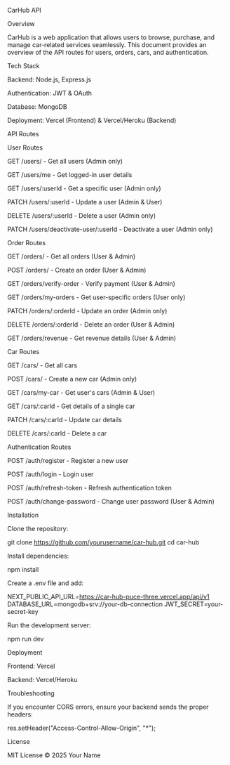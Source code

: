 CarHub API

Overview

CarHub is a web application that allows users to browse, purchase, and manage car-related services seamlessly. This document provides an overview of the API routes for users, orders, cars, and authentication.

Tech Stack

Backend: Node.js, Express.js

Authentication: JWT & OAuth

Database: MongoDB

Deployment: Vercel (Frontend) & Vercel/Heroku (Backend)

API Routes

User Routes

GET /users/ - Get all users (Admin only)

GET /users/me - Get logged-in user details

GET /users/:userId - Get a specific user (Admin only)

PATCH /users/:userId - Update a user (Admin & User)

DELETE /users/:userId - Delete a user (Admin only)

PATCH /users/deactivate-user/:userId - Deactivate a user (Admin only)

Order Routes

GET /orders/ - Get all orders (User & Admin)

POST /orders/ - Create an order (User & Admin)

GET /orders/verify-order - Verify payment (User & Admin)

GET /orders/my-orders - Get user-specific orders (User only)

PATCH /orders/:orderId - Update an order (Admin only)

DELETE /orders/:orderId - Delete an order (User & Admin)

GET /orders/revenue - Get revenue details (User & Admin)

Car Routes

GET /cars/ - Get all cars

POST /cars/ - Create a new car (Admin only)

GET /cars/my-car - Get user's cars (Admin & User)

GET /cars/:carId - Get details of a single car

PATCH /cars/:carId - Update car details

DELETE /cars/:carId - Delete a car

Authentication Routes

POST /auth/register - Register a new user

POST /auth/login - Login user

POST /auth/refresh-token - Refresh authentication token

POST /auth/change-password - Change user password (User & Admin)

Installation

Clone the repository:

git clone https://github.com/yourusername/car-hub.git
cd car-hub

Install dependencies:

npm install

Create a .env file and add:

NEXT_PUBLIC_API_URL=https://car-hub-puce-three.vercel.app/api/v1
DATABASE_URL=mongodb+srv://your-db-connection
JWT_SECRET=your-secret-key

Run the development server:

npm run dev

Deployment

Frontend: Vercel

Backend: Vercel/Heroku

Troubleshooting

If you encounter CORS errors, ensure your backend sends the proper headers:

res.setHeader("Access-Control-Allow-Origin", "\*");

License

MIT License © 2025 Your Name
